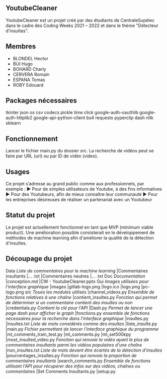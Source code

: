 ## YoutubeCleaner

YoutubeCleaner est un projet créé par des étudiants de CentraleSupélec dans le cadre des Coding Weeks 2021 – 2022 et dans le thème "Détecteur d'insultes".

## Membres

- BLONDEL Hector
- BUI Hugo
- BOHARD Charly
- CERVERA Romain
- ESPANA Tomas
- ROBY Edouard

## Packages nécessaires

tkinter
json
os
csv
codecs
pickle
time
click 
google-auth-oauthlib 
google-auth-httplib2 
google-api-python-client
bs4
requests
pyperclip
dash
nltk
sklearn

## Fonctionnement

Lancer le fichier main.py du dossier src.
La recherche de vidéos peut se faire par URL (url) ou par ID de vidéo (video).

## Usages

Ce projet s’adresse au grand public comme aux professionnels, par exemple :
► Pour de simples utilisateurs de Youtube, à des fins informatives
► Pour des Youtubeurs, afin de mieux connaître leur communauté
► Pour les entreprises désireuses de réaliser un partenariat avec un Youtubeur


## Statut du projet
Le projet est actuellement fonctionnel en tant que MVP (minimum viable product). Une amélioration possible consisterait en le développement de méthodes de machine learning afin d'améliorer la qualité de la détection d'insultes.

## Découpage du projet
Data            _Liste de commentaires pour le machine learning_
    |Commentaires insultants
        |... .txt
    |Commentaires neutres
        |... .txt
Doc         _Documentation_
    |conception.md
    |CW - YoutubeCleaner.pptx
Gui         _Images utilisées pour l'interface graphique_
    |images
        |gitlab-logo.png
        |logo.ico
        |logo.png
        |pc-logo.png
src         _Toues les modules utilisés_
    |channel_videos.py          _Ensemble de fonctions relatives à une chaîne_
    |contient_insultes.py       _Fonction qui permet de déterminer si un commentaire contient des insultes ou non_
    |credentials.py     _Contient la clé pour l'API_
    |Dash.py        _Permet de lancer une page dash pour afficher le graph_
    |fonctions.py           _ensemble de fonctions nécessaires pour la recherche dans l'interface graphique_
    |insultes.py
    |insultes.txt           _Liste de mots considérés comme des insultes_
    |liste_insulte.py
    |main.py      _Fichier permettant de lancer l'interface graphique du programme_
    |ml_comments_train_test.py
    |ml_comments.py
    |ml_set500kpy
    |most_insulted_video.py         _Fonction qui renvoie la vidéo ayant le plus de commentaires insultants parmi les vidéos populaires d'une chaîne_
    |non_insultes.txt           _Liste de mots devant être écartés de la détection d'insultes_
    |pourcentages_insultes.py       _Fonction qui renvoie la proportion de commentaires insultants_
    |search_comments.py         _Ensemble de fonctions utilisant l'API pour récuperer des infos sur des vidéos, chaînes ou commentaires_
    |Set Comments Insultants.py
    |setup.py
